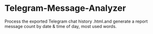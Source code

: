 # Telegram-Message-Analyzer
Process the exported Telegram chat history .html.and generate a report message count by date &amp; time of day, most used words.
